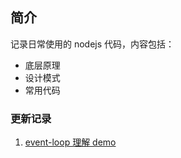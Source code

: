 ## 简介

记录日常使用的 nodejs 代码，内容包括：

- 底层原理
- 设计模式
- 常用代码

### 更新记录

1. [event-loop 理解 demo](https://github.com/ddzyan/node-project/tree/master/event-loop)

